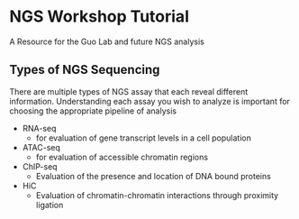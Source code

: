# NGS Workshop Tutorial

A Resource for the Guo Lab and future NGS analysis

## Types of NGS Sequencing

There are multiple types of NGS assay that each reveal different information. Understanding each assay you wish to analyze is important for choosing the appropriate pipeline of analysis

* RNA-seq
  * for evaluation of gene transcript levels in a cell population
* ATAC-seq
  * for evaluation of accessible chromatin regions
* ChIP-seq
  * Evaluation of the presence and location of DNA bound proteins
* HiC
  * Evaluation of chromatin-chromatin interactions through proximity ligation
